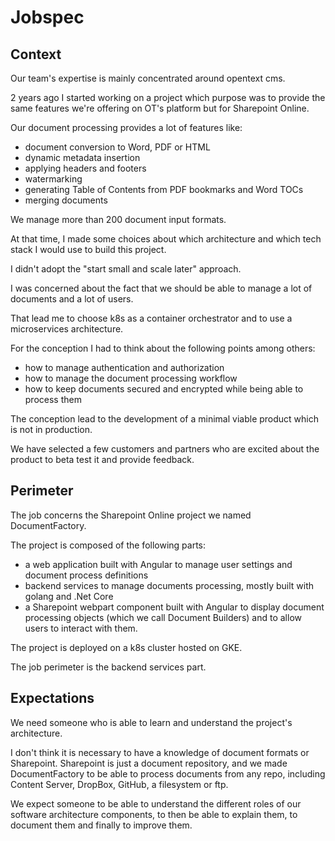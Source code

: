 # Jobspec

## Context
Our team's expertise is mainly concentrated around opentext cms.

2 years ago I started working on a project which purpose was to provide the same features we're offering on OT's platform but for Sharepoint Online.

Our document processing provides a lot of features like:
- document conversion to Word, PDF or HTML
- dynamic metadata insertion
- applying headers and footers
- watermarking
- generating Table of Contents from PDF bookmarks and Word TOCs
- merging documents

We manage more than 200 document input formats.

At that time, I made some choices about which architecture and which tech stack I would use to build this project. 

I didn't adopt the "start small and scale later" approach. 

I was concerned about the fact that we should be able to manage a lot of documents and a lot of users.

That lead me to choose k8s as a container orchestrator and to use a microservices architecture.

For the conception I had to think about the following points among others:
- how to manage authentication and authorization 
- how to manage the document processing workflow
- how to keep documents secured and encrypted while being able to process them

The conception lead to the development of a minimal viable product which is not in production.

We have selected a few customers and partners who are excited about the product to beta test it and provide feedback.

## Perimeter
The job concerns the Sharepoint Online project we named DocumentFactory.

The project is composed of the following parts:
- a web application built with Angular to manage user settings and document process definitions
- backend services to manage documents processing, mostly built with golang and .Net Core
- a Sharepoint webpart component built with Angular to display document processing objects (which we call Document Builders) and to allow users to interact with them.

The project is deployed on a k8s cluster hosted on GKE.

The job perimeter is the backend services part.

## Expectations
We need someone who is able to learn and understand the project's architecture.

I don't think it is necessary to have a knowledge of document formats or Sharepoint. Sharepoint is just a document repository, and we made DocumentFactory to be able to process documents from any repo, including Content Server, DropBox, GitHub, a filesystem or ftp.

We expect someone to be able to understand the different roles of our software architecture components, to then be able to explain them, to document them and finally to improve them.
